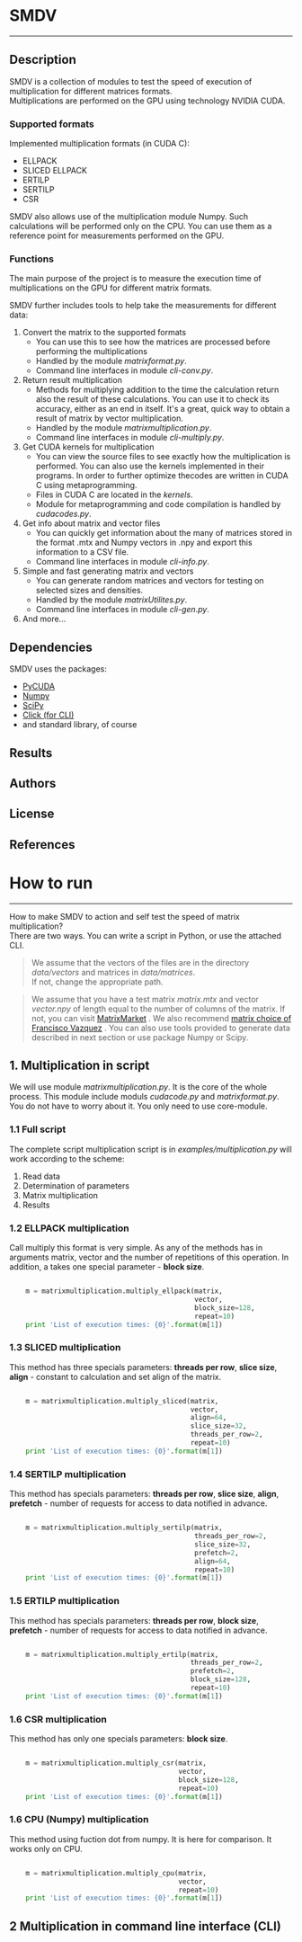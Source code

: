 # SMDV
------
## Description
SMDV is a collection of modules to test the speed of execution of
multiplication for different matrices formats.  
Multiplications are performed on the GPU using technology NVIDIA CUDA.
### Supported formats
Implemented multiplication formats (in CUDA C):  

* ELLPACK
* SLICED ELLPACK
* ERTILP
* SERTILP
* CSR

SMDV also allows use of the multiplication module Numpy.
Such calculations will be performed only on the CPU.
You can use them as a reference point for measurements performed on the GPU.

### Functions
The main purpose of the project is to measure the execution time
of multiplications on the GPU for different matrix formats.

SMDV further includes tools to help take the measurements for different data:

1. Convert the matrix to the supported formats
    * You can use this to see how the matrices are processed
      before performing the multiplications
    * Handled by the module _matrixformat.py_.
    * Command line interfaces in module _cli-conv.py_.
2. Return result multiplication
    * Methods for multiplying addition to the time the calculation return also the result of these calculations. You can use it to check its accuracy, either as an end in itself. It's a great, quick way to obtain a result of matrix by vector multiplication.
    * Handled by the module _matrixmultiplication.py_.
    * Command line interfaces in module _cli-multiply.py_.
3. Get CUDA kernels for multiplication
    * You can view the source files to see exactly how the multiplication is performed. You can also use the kernels implemented in their programs. In order to further optimize thecodes are written in CUDA C using metaprogramming.
    * Files in CUDA C are located in the _kernels_.
    * Module for metaprogramming and code compilation is handled by _cudacodes.py_.
4. Get info about matrix and vector files
    * You can quickly get information about the many of matrices stored in the format .mtx and Numpy vectors in .npy and export this information to a CSV file.
    * Command line interfaces in module _cli-info.py_.
5. Simple and fast generating matrix and vectors
    * You can generate random matrices and vectors for testing on selected sizes and densities.
    * Handled by the module _matrixUtilites.py_.
    * Command line interfaces in module _cli-gen.py_.
6. And more...

## Dependencies
SMDV uses the packages:

* [PyCUDA](http://mathema.tician.de/software/pycuda/)
* [Numpy](http://www.numpy.org/)
* [SciPy](http://www.scipy.org/)
* [Click (for CLI)](http://click.pocoo.org/)
* and standard library, of course

## Results
## Authors
## License
## References  

# How to run
-------------
How to make SMDV to action and self test the speed of matrix multiplication?  
There are two ways. You can write a script in Python, or use the attached CLI.
> We assume that the vectors of the files are in the directory _data/vectors_ and matrices in _data/matrices_.  
> If not, change the appropriate path.

> We assume that you have a test matrix _matrix.mtx_ and vector _vector.npy_ of length equal to the number of columns of the matrix. If not, you can visit [MatrixMarket](http://math.nist.gov/MatrixMarket/) . We also recommend [matrix choice of Francisco Vazquez](http://www.hpca.ual.es/~fvazquez/?page=ELLRT) . You can also use tools provided to generate data described in next section or use package Numpy or Scipy.

## 1. Multiplication in script
We will use module _matrixmultiplication.py_. It is the core of the whole process. This module include moduls _cudacode.py_ and _matrixformat.py_. You do not have to worry about it. You only need to use core-module.

### 1.1 Full script
The complete script multiplication script is in _examples/multiplication.py_ will work according to the scheme:

1. Read data
2. Determination of parameters
3. Matrix multiplication
4. Results

### 1.2 ELLPACK multiplication
Call multiply this format is very simple. As any of the methods has in arguments matrix, vector and the number of repetitions of this operation. In addition, a takes one special parameter - **block size**.

```python

    m = matrixmultiplication.multiply_ellpack(matrix,
                                              vector,
                                              block_size=128,
                                              repeat=10)
    print 'List of execution times: {0}'.format(m[1])
```

### 1.3 SLICED multiplication
This method has three specials parameters: **threads per row**, **slice size**,
**align** - constant to calculation and set align of the matrix.

```python

    m = matrixmultiplication.multiply_sliced(matrix,
                                             vector,
                                             align=64,
                                             slice_size=32,
                                             threads_per_row=2,
                                             repeat=10)
    print 'List of execution times: {0}'.format(m[1])
```

### 1.4 SERTILP multiplication
This method has specials parameters: **threads per row**, **slice size**,
**align**, **prefetch** - number of requests for access to data notified in advance.

```python

    m = matrixmultiplication.multiply_sertilp(matrix,
                                              threads_per_row=2,
                                              slice_size=32,
                                              prefetch=2,
                                              align=64,
                                              repeat=10)
    print 'List of execution times: {0}'.format(m[1])
```

### 1.5 ERTILP multiplication
This method has specials parameters: **threads per row**, **block size**, **prefetch** - number of requests for access to data notified in advance.

```python

    m = matrixmultiplication.multiply_ertilp(matrix,
                                             threads_per_row=2,
                                             prefetch=2,
                                             block_size=128,
                                             repeat=10)
    print 'List of execution times: {0}'.format(m[1])
```

### 1.6 CSR multiplication
This method has only one specials parameters: **block size**.

```python

    m = matrixmultiplication.multiply_csr(matrix,
                                          vector,
                                          block_size=128,
                                          repeat=10)
    print 'List of execution times: {0}'.format(m[1])
```

### 1.6 CPU (Numpy) multiplication
This method using fuction dot from numpy. It is here for comparison. It works only on CPU.

```python

    m = matrixmultiplication.multiply_cpu(matrix,
                                          vector,
                                          repeat=10)
    print 'List of execution times: {0}'.format(m[1])
```

## 2 Multiplication in command line interface (CLI)

